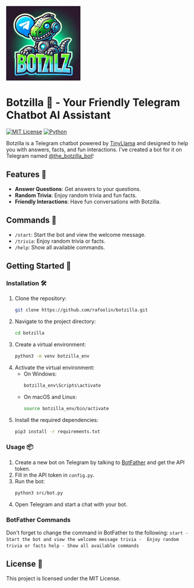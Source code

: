 <img src="./docs/images/logo.png" width="200" height="200">

# Botzilla 🦖 - Your Friendly Telegram Chatbot AI Assistant

[![MIT License](https://img.shields.io/badge/License-MIT-yellow.svg)](https://opensource.org/licenses/MIT)
[![Python](https://img.shields.io/badge/Python-3.12%2B-blue.svg)](https://www.python.org/)

Botzilla is a Telegram chatbot powered by [TinyLlama](https://huggingface.co/TinyLlama/TinyLlama-1.1B-Chat-v1.0) and designed to help you with answers, facts, and fun interactions. I've created a bot for it on Telegram named [@the_botzilla_bot](https://t.me/the_botzilla_bot)!

## Features 🤖

- **Answer Questions**: Get answers to your questions.
- **Random Trivia**: Enjoy random trivia and fun facts.
- **Friendly Interactions**: Have fun conversations with Botzilla.

## Commands 🦖

- `/start`: Start the bot and view the welcome message.
- `/trivia`: Enjoy random trivia or facts.
- `/help`: Show all available commands.

## Getting Started 🚀

### Installation 🛠️

1. Clone the repository:
    ```sh
    git clone https://github.com/rafoolin/botzilla.git
    ```
2. Navigate to the project directory:
    ```sh
    cd botzilla
    ```
3. Create a virtual environment:
    ```sh
    python3 -m venv botzilla_env
    ```
4. Activate the virtual environment:
    - On Windows:
        ```sh
        botzilla_env\Scripts\activate
        ```
    - On macOS and Linux:
        ```sh
        source botzilla_env/bin/activate
        ```
5. Install the required dependencies:
    ```sh
    pip3 install -r requirements.txt
    ```

### Usage 📦

1. Create a new bot on Telegram by talking to [BotFather](https://core.telegram.org/bots#botfather) and get the API token.
2. Fill in the API token in `config.py`.
3. Run the bot:
    ```sh
    python3 src/bot.py
    ```
4. Open Telegram and start a chat with your bot.

### BotFather Commands

Don't forget to change the command in BotFather to the following:
    ```
    start - Start the bot and view the welcome message
    trivia -  Enjoy random trivia or facts
    help - Show all available commands
    ```

## License 📝

This project is licensed under the MIT License.